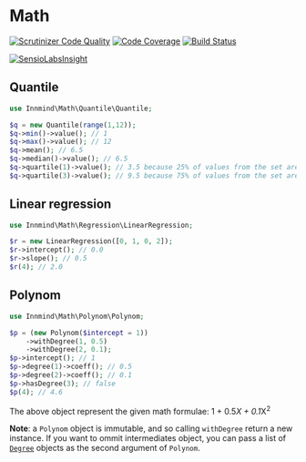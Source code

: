 # Math

[![Scrutinizer Code Quality](https://scrutinizer-ci.com/g/Innmind/Math/badges/quality-score.png?b=develop)](https://scrutinizer-ci.com/g/Innmind/Math/?branch=develop)
[![Code Coverage](https://scrutinizer-ci.com/g/Innmind/Math/badges/coverage.png?b=develop)](https://scrutinizer-ci.com/g/Innmind/Math/?branch=develop)
[![Build Status](https://scrutinizer-ci.com/g/Innmind/Math/badges/build.png?b=develop)](https://scrutinizer-ci.com/g/Innmind/Math/build-status/develop)

[![SensioLabsInsight](https://insight.sensiolabs.com/projects/e0d40ca0-ff10-42ac-93c2-f9fd281ef545/big.png)](https://insight.sensiolabs.com/projects/e0d40ca0-ff10-42ac-93c2-f9fd281ef545)

## Quantile

```php
use Innmind\Math\Quantile\Quantile;

$q = new Quantile(range(1,12));
$q->min()->value(); // 1
$q->max()->value(); // 12
$q->mean(); // 6.5
$q->median()->value(); // 6.5
$q->quartile(1)->value(); // 3.5 because 25% of values from the set are lower than 3.5
$q->quartile(3)->value(); // 9.5 because 75% of values from the set are lower than 9.5
```

## Linear regression

```php
use Innmind\Math\Regression\LinearRegression;

$r = new LinearRegression([0, 1, 0, 2]);
$r->intercept(); // 0.0
$r->slope(); // 0.5
$r(4); // 2.0
```

## Polynom

```php
use Innmind\Math\Polynom\Polynom;

$p = (new Polynom($intercept = 1))
    ->withDegree(1, 0.5)
    ->withDegree(2, 0.1);
$p->intercept(); // 1
$p->degree(1)->coeff(); // 0.5
$p->degree(2)->coeff(); // 0.1
$p->hasDegree(3); // false
$p(4); // 4.6
```
The above object represent the given math formulae: 1 + 0.5*X + 0.1*X<sup>2</sup>

**Note**: a `Polynom` object is immutable, and so calling `withDegree` return a new instance. If you want to ommit intermediates object, you can pass a list of [`Degree`](Polynom/Degree.php) objects as the second argument of `Polynom`.

